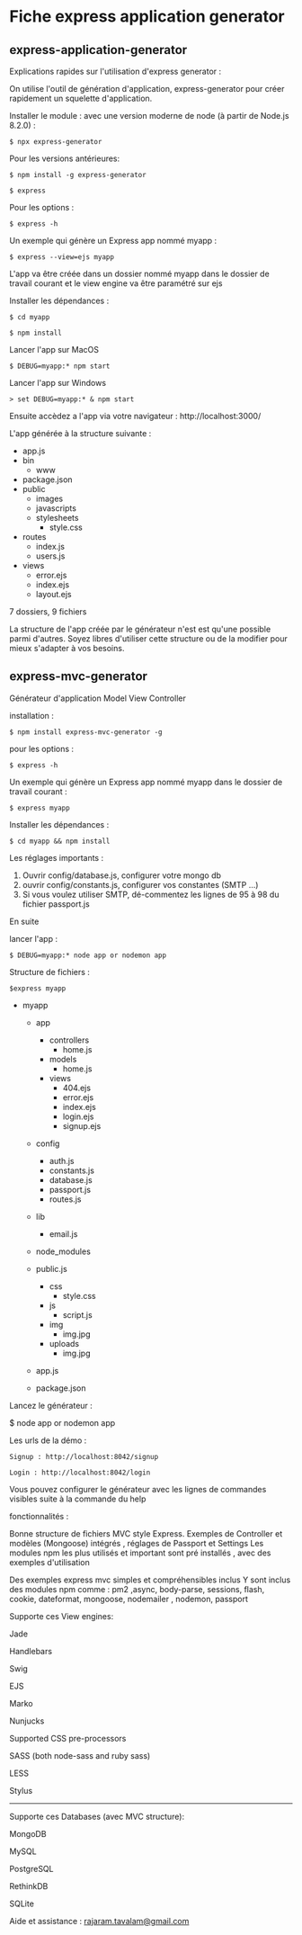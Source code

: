 # Fiche express application generator

## express-application-generator
Explications rapides sur l'utilisation d'express generator :

On utilise l'outil de génération d'application, express-generator pour créer rapidement
un squelette d'application.
 
Installer le module :
avec une version moderne de node (à partir de Node.js 8.2.0) : 

`$ npx express-generator`

Pour les versions antérieures:

`$ npm install -g express-generator`

`$ express`

Pour les options :

`$ express -h`

Un exemple qui génère un Express app nommé myapp :

`$ express --view=ejs myapp`


L'app va être créée dans un dossier nommé myapp dans le dossier de travail courant et le view engine va être paramétré sur ejs

Installer les dépendances :

`$ cd myapp`

`$ npm install`

Lancer l'app sur MacOS

`$ DEBUG=myapp:* npm start`

Lancer l'app sur Windows

`> set DEBUG=myapp:* & npm start`

Ensuite accèdez a l'app via votre navigateur : http://localhost:3000/ 

L'app générée à la structure suivante :

* app.js
* bin
    * www
* package.json
* public
    * images
    * javascripts
    * stylesheets
        * style.css
* routes
    * index.js
    * users.js
* views
    * error.ejs
    * index.ejs
    * layout.ejs

7 dossiers, 9 fichiers

La structure de l'app créée par le générateur n'est est qu'une possible parmi d'autres. Soyez libres d'utiliser cette structure ou de la modifier pour mieux s'adapter à vos besoins.

## express-mvc-generator
Générateur d'application Model View Controller

installation :

`$ npm install express-mvc-generator -g`

pour les options :

`$ express -h`

Un exemple qui génère un Express app nommé myapp dans le dossier de travail courant :

`$ express myapp`

Installer les dépendances :

`$ cd myapp && npm install`

Les réglages importants :

1. Ouvrir config/database.js, configurer votre mongo db
2. ouvrir config/constants.js, configurer vos constantes (SMTP ...)
3. Si vous voulez utiliser SMTP, dé-commentez les lignes de 95 à 98 du fichier passport.js

En suite

lancer l'app :

`$ DEBUG=myapp:* node app or nodemon app`

Structure de fichiers :

`$express myapp`

* myapp
  * app
    * controllers
      * home.js
    * models
      * home.js
    * views
      * 404.ejs
      * error.ejs
      * index.ejs
      * login.ejs
      * signup.ejs
      
  * config
    * auth.js
    * constants.js
    * database.js
    * passport.js
    * routes.js
     
  * lib
    * email.js
    
  * node_modules
  
  * public.js
    * css
      * style.css
    * js
      * script.js
    * img
      * img.jpg
    * uploads
      * img.jpg
      
  * app.js
    
  * package.json
    
    
Lancez le générateur :

$ node app or nodemon app

Les urls de la démo :

`Signup : http://localhost:8042/signup`

`Login : http://localhost:8042/login`

Vous pouvez configurer le générateur avec les lignes de commandes visibles suite à la commande du help

fonctionnalités : 

Bonne structure de fichiers MVC style Express.
Exemples de Controller et modèles (Mongoose) intégrés , réglages de Passport et Settings
Les modules npm les plus utilisés et important sont pré installés , avec des exemples d'utilisation

Des exemples express mvc simples et compréhensibles inclus
Y sont inclus des  modules npm comme : pm2 ,async, body-parse, sessions, flash, cookie, dateformat, mongoose, nodemailer , nodemon, passport

Supporte ces View engines:

Jade

Handlebars

Swig

EJS

Marko

Nunjucks

Supported CSS pre-processors

SASS (both node-sass and ruby sass)

LESS

Stylus

-------------------------------------------
Supporte ces Databases (avec MVC structure):

MongoDB

MySQL

PostgreSQL

RethinkDB

SQLite


Aide et assistance : rajaram.tavalam@gmail.com






